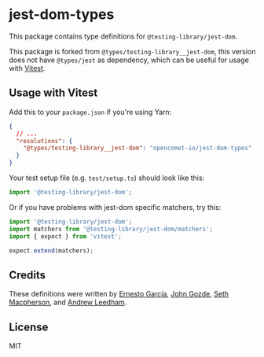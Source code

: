 # jest-dom-types

This package contains type definitions for `@testing-library/jest-dom`.

This package is forked from `@types/testing-library__jest-dom`,
this version does not have `@types/jest` as dependency,
which can be useful for usage with [Vitest](https://github.com/vitest-dev/vitest).

## Usage with Vitest

Add this to your `package.json` if you're using Yarn:

```json
{
  // ...
  "resolutions": {
    "@types/testing-library__jest-dom": "opencomet-io/jest-dom-types"
  }
}
```

Your test setup file (e.g. `test/setup.ts`) should look like this:

```ts
import '@testing-library/jest-dom';
```

Or if you have problems with jest-dom specific matchers, try this:

```ts
import '@testing-library/jest-dom';
import matchers from '@testing-library/jest-dom/matchers';
import { expect } from 'vitest';

expect.extend(matchers);
```

## Credits

These definitions were written by [Ernesto García](https://github.com/gnapse), [John Gozde](https://github.com/jgoz), [Seth Macpherson](https://github.com/smacpherson64), and [Andrew Leedham](https://github.com/AndrewLeedham).

## License

MIT
